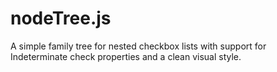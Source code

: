 nodeTree.js
==========

A simple family tree for nested checkbox lists with support for Indeterminate check properties and a clean visual style.
